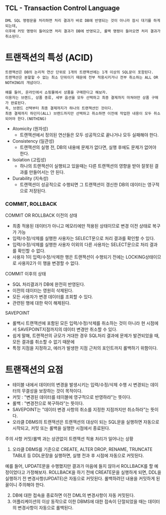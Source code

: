 ## TCL - Transaction Control Language
    DML SQL 명령문을 처리하면 처리 결과가 바로 DB에 반영되는 것이 아니라 잠시 대기를 하게 되는데,
    이후에 커밋 명령이 들어오면 처리 결과가 DB에 반영되고, 롤백 명령이 들어오면 처리 결과가 취소된다.

# 트랜잭션의 특성 (ACID)
    트랜잭션은 DB의 논리적 연산 단위로 1개의 트랜잭션에는 1개 이상의 SQL문이 포함된다.
    트랜잭션은 분할할 수 없는 최소 단위이기 때문에 전부 적용시키거나 전부 취소하는 ALL OR NOTHING의 개념이다.
    
    예를 들어, 온라인에서 쇼핑몰에서 상품을 구매한다고 해보자. 
    이용자는 브랜드, 상품 종류, 세부 옵션을 모두 선택하고 최종 결제까지 마쳐야만 상품 구매가 완료된다. 
    즉, 브랜드 선택부터 최종 결제까지가 하나의 트랜잭션인 것이다.
    최종 결제까지 하던지(ALL) 브랜드까지만 선택하고 취소하면 이전에 작업한 내용이 모두 취소되어야 한다.(NOTHING)
* Atomicity (원자성)
  * 트랜잭션에서 정의된 연산들은 모두 성공적으로 끝나거나 모두 실패해야 한다.
* Consistency (일관성)
  * 트랜잭션의 실행 전, DB의 내용에 문제가 없다면, 실행 후에도 문제가 없어야 한다. 
* Isolation (고립성)
  * 하나의 트랜잭션이 실행되고 있을때는 다른 트랜잭션의 영향을 받아 잘못된 결과를 만들어서는 안 된다.
* Durability (지속성)
  * 트랜잭션이 성공적으로 수행되면 그 트랜잭션이 갱신한 DB의 데이터는 영구적으로 저장된다.

### COMMIT, ROLLBACK
COMMIT OR ROLLBACK 이전의 상태 
* 최종 적용된 데이터가 아니고 메모리에만 적용된 상태이므로 변경 이전 상태로 복구가 가능
* 입력/수정/삭제를 실행한 사용자는 SELECT문으로 처리 결과를 확인할 수 있다.
* 입력/수정/삭제를 실행한 사용자 이외의 다른 사용자는 SELECT문으로 처리 결과를 확인할 수 없다.
* 사용자 1이 입력/수정/삭제한 행은 트랜잭션이 수행되기 전에는 LOCKING상태이므로 사용자2가 이 행을 변경할 수 없다.

COMMIT 이후의 상태 
* SQL 처리결과가 DB에 완전히 반영된다. 
* 이전의 데이터는 영원히 삭제된다. 
* 모든 사용자가 변경 데이터를 조회할 수 있다. 
* 관련된 행에 대한 락이 해제된다. 

SAVEPOINT 
* 롤백시 트랜잭션에 포함된 모든 입력/수정/삭제를 취소하는 것이 아니라 현 시점에서 SAVEPOINT지점까지의 데이터 변경만 취소할 수 있다. 
* 쉽게 말해, 트랜잭션의 규모가 거대한 경우 SQL처리 결과에 문제가 발견되었을 때, 모든 결과를 취소할 수 없기 때문에 
* 특정 지점을 지정하고, 에러가 발생한 지점 근처의 포인트까지 롤백하기 위함이다. 


# 트랜잭션의 요점
* 테이블 내에서 데이터의 변경을 발생시키는 입력/수정/삭제 수행 시 변경되는 데이터의 무결성을 보장하는 것이 목적이다. 
* 커밋 : "변경된 데이터를 테이블에 영구적으로 반영하라"는 뜻이다. 
* 롤백 : "변경전으로 복구하라"는 뜻이다. 
* SAVEPOINT는 "데이터 변경 사항의 취소를 지정한 지점까지만 취소하라"는 뜻이다. 
* 오라클 DBMS의 트랜잭션은 트랜잭션의 대상이 되는 SQL문을 실행하면 자동으로 시작되고, 커밋 또는 롤백을 실행한 시점에서 종료된다.


주의 사항 
커밋/롤백 과는 상관없이 트랜잭션 적용 처리가 일어나는 상황 
1. 오라클 DBMS를 기준으로 CREATE, ALTER DROP, RENAME, TRUNCATE TABLE 등 DDL문장을 실행하면, 실행 전과 후 시점에 자동으로 커밋된다. 

예를 들어, UPDATE문을 수행했지만 결과가 마음에 들지 않아서 ROLLBACK를 할 예정이었다고 가정해보자. 
ROLLBACK을 하기 전에 CREATE문을 실행하게 되면, DDL을 실행하기 전 변경사항(UPDATE)은 자동으로 커밋된다. 
롤백하려던 내용을 커밋하게 된 꼴이니 주의해야 한다.

2. DB에 대한 접속을 종료하면 이전 DML의 변경사항이 자동 커밋된다. 
3. 어플리케이션의 이상 동작으로 이한 DBMS에 대한 접속이 단절되었을 때는 데이터의 변경사항이 자동으로 롤백된다.
